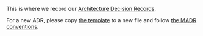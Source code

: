 This is where we record our [Architecture Decision Records](http://ceur-ws.org/Vol-2072/paper9.pdf).

For a new ADR, please copy [the template](ADR-000-adr-template.md) to a new file and follow [the MADR conventions](https://adr.github.io/madr/).
